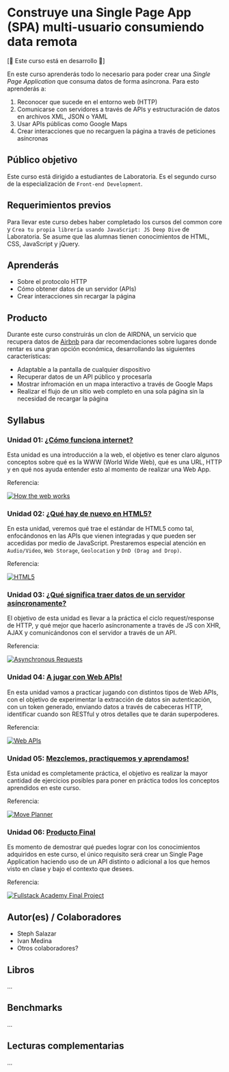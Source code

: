 # Construye una Single Page App (SPA) multi-usuario consumiendo data remota

[:construction: Este curso está en desarrollo :construction:]

En este curso aprenderás todo lo necesario para poder crear una _Single Page
Application_ que consuma datos de forma asíncrona. Para esto aprenderás a:

1. Reconocer que sucede en el entorno web (HTTP)
2. Comunicarse con servidores a través de APIs y estructuración de datos en
   archivos XML, JSON o YAML
4. Usar APIs públicas como Google Maps
3. Crear interacciones que no recarguen la página a través de peticiones
   asíncronas

## Público objetivo

Este curso está dirigido a estudiantes de Laboratoria. Es el segundo curso
de la especialización de `Front-end Development`.

## Requerimientos previos

Para llevar este curso debes haber completado los cursos del common core y
`Crea tu propia librería usando JavaScript: JS Deep Dive` de Laboratoria. Se
asume que las alumnas tienen conocimientos de HTML, CSS, JavaScript y jQuery.

## Aprenderás

- Sobre el protocolo HTTP
- Cómo obtener datos de un servidor (APIs)
- Crear interacciones sin recargar la página

## Producto

Durante este curso construirás un clon de AIRDNA, un servicio que recupera datos
de [Airbnb](https://www.airbnb.com/) para dar recomendaciones sobre lugares donde
rentar es una gran opción económica, desarrollando las siguientes características:

* Adaptable a la pantalla de cualquier dispositivo
* Recuperar datos de un API público y procesarla
* Mostrar infromación en un mapa interactivo a través de Google Maps
* Realizar el flujo de un sitio web completo en una sola página sin la necesidad
  de recargar la página

## Syllabus

### Unidad 01: [¿Cómo funciona internet?](00-how-the-web-works)

Esta unidad es una introducción a la web, el objetivo es tener claro algunos 
conceptos sobre qué es la WWW (World Wide Web), qué es una  URL, HTTP y en 
qué nos ayuda entender esto al momento de realizar una Web App.

Referencia: 

[![How the web works](https://img.youtube.com/vi/AkjMCbSvTto/0.jpg)](https://youtu.be/AkjMCbSvTto)

### Unidad 02: [¿Qué hay de nuevo en HTML5?](01-html-5)

En esta unidad, veremos qué trae el estándar de HTML5 como tal, enfocándonos en
las APIs que vienen integradas y que pueden ser accedidas por medio de 
JavaScript. Prestaremos especial atención en `Audio/Video`, `Web Storage`, 
`Geolocation` y `DnD (Drag and Drop)`.

Referencia:

[![HTML5](https://img.youtube.com/vi/RBbviZLKEG0/0.jpg)](https://youtu.be/RBbviZLKEG0)

### Unidad 03: [¿Qué significa traer datos de un servidor asíncronamente?](02-asynchronous-js-request)

El objetivo de esta unidad es llevar a la práctica el ciclo request/response de 
HTTP, y qué mejor que hacerlo asíncronamente a través de JS con XHR, AJAX y 
comunicándonos con el servidor a través de un API.

Referencia:

[![Asynchronous Requests](https://img.youtube.com/vi/P5JlebbqzTQ/0.jpg)](https://youtu.be/P5JlebbqzTQ)

### Unidad 04: [A jugar con Web APIs!](03-working-with-apis)

En esta unidad vamos a practicar jugando con distintos tipos de Web APIs, con el 
objetivo de experimentar la extracción de datos sin autenticación, con un token
generado, enviando datos a través de cabeceras HTTP, identificar cuando son 
RESTful y otros detalles que te darán superpoderes.

Referencia:

[![Web APIs](https://img.youtube.com/vi/_49_6pjTXiQ/0.jpg)](https://youtu.be/_49_6pjTXiQ)

### Unidad 05: [Mezclemos, practiquemos y aprendamos!](04-mixing-up)

Esta unidad es completamente práctica, el objetivo es realizar la mayor cantidad
de ejercicios posibles para poner en práctica todos los conceptos aprendidos
en este curso.

Referencia:

[![Move Planner](https://img.youtube.com/vi/Ab04b8PpzCQ/0.jpg)](https://youtu.be/Ab04b8PpzCQ)

### Unidad 06: [Producto Final](05-final-product)

Es momento de demostrar qué puedes lograr con los conocimientos adquiridos en
este curso, el único requisito será crear un Single Page Application haciendo 
uso de un API distinto o adicional a los que hemos visto en clase y bajo el 
contexto que desees.

Referencia:

[![Fullstack Academy Final Project](https://img.youtube.com/vi/uIoC2xaUXq8/0.jpg)](https://youtu.be/uIoC2xaUXq8)

## Autor(es) / Colaboradores

* Steph Salazar
* Ivan Medina
* Otros colaboradores?

## Libros

...

## Benchmarks

...

## Lecturas complementarias

...

